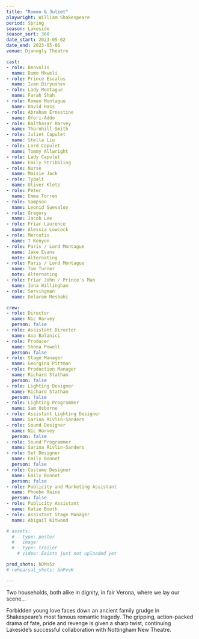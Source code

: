 ```yaml
---
title: "Romeo & Juliet"
playwright: William Shakespeare
period: Spring 
season: Lakeside 
season_sort: 360
date_start: 2023-05-02
date_end: 2023-05-06
venue: Djanogly Theatre

cast:
- role: Benvolio  
  name: Dumo Mkweli
- role: Prince Escalus  
  name: Ivan Biryushev
- role: Lady Montague 
  name: Farah Shah
- role: Romeo Montague  
  name: David Hass
- role: Abraham Ernestine 
  name: Ofori-Addo
- role: Balthasar Harvey 
  name: Thornhill-Smith
- role: Juliet Capulet  
  name: Stella Liu
- role: Lord Capulet  
  name: Tommy Allwright
- role: Lady Capulet  
  name: Emily Stribbling
- role: Nurse 
  name: Maisie Jack
- role: Tybalt  
  name: Oliver Kletz
- role: Peter 
  name: Emma Torres
- role: Sampson 
  name: Leonid Suevalov
- role: Gregory 
  name: Jacob Lee
- role: Friar Laurence  
  name: Alessia Lowcock
- role: Mercutio  
  name: T Kenyon
- role: Paris / Lord Montague
  name: Jake Evans
  note: Alternating
- role: Paris / Lord Montague
  name: Tom Turner
  note: Alternating
- role: Friar John / Prince's Man 
  name: Iona Willingham
- role: Servingman  
  name: Delaram Mesbahi

crew: 
- role: Director
  name: Nic Harvey
  person: false 
- role: Assistant Director 
  name: Ana Balanici
- role: Producer
  name: Shona Powell 
  person: false 
- role: Stage Manager 
  name: Georgina Pittman
- role: Production Manager 
  name: Richard Statham
  person: false 
- role: Lighting Designer 
  name: Richard Statham
  person: false 
- role: Lighting Programmer 
  name: Sam Osborne 
- role: Assistant Lighting Designer
  name: Sarina Rivlin-Sanders
- role: Sound Designer 
  name: Nic Harvey 
  person: false 
- role: Sound Programmer 
  name: Sarina Rivlin-Sanders
- role: Set Designer 
  name: Emily Bonnet 
  person: false 
- role: Costume Designer 
  name: Emily Bonnet 
  person: false 
- role: Publicity and Marketing Assistant
  name: Phoebe Raine 
  person: false 
- role: Publicity Assistant
  name: Katie Booth 
- role: Assistant Stage Manager 
  name: Abigail Kitwood

# assets:
  # - type: poster 
  #   image: 
  # - type: trailer 
    # video: Exists just not uploaded yet 

prod_shots: bDMs5z
# rehearsal_shots: bhPvvK

---
```


Two households, both alike in dignity, in fair Verona, where we lay our scene…

Forbidden young love faces down an ancient family grudge in Shakespeare’s most famous romantic tragedy. The gripping, action-packed drama of fate, pride and revenge is given a sharp twist, continuing Lakeside’s successful collaboration with Nottingham New Theatre.
